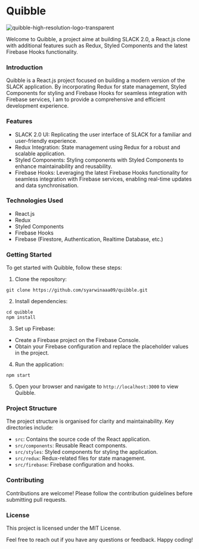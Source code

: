 # Quibble

![quibble-high-resolution-logo-transparent](https://github.com/syarwinaaa09/Quibble/assets/114587158/ae674b66-88b9-444e-a917-b41bb856e84c)

Welcome to Quibble, a project aime at building SLACK 2.0, a React.js clone with additional features such as Redux, Styled Components and the latest Firebase Hooks functionality. 

### Introduction
Quibble is a React.js project focused on building a modern version of the SLACK application. 
By incorporating Redux for state management, Styled Components for styling and Firebase Hooks for seamless integration with Firebase services, I am to provide a comprehensive and efficient development experience.

### Features
* SLACK 2.0 UI: Replicating the user interface of SLACK for a familiar and user-friendly experience.
* Redux Integration: State management using Redux for a robust and scalable application.
* Styled Components: Styling components with Styled Components to enhance maintainability and reusability.
* Firebase Hooks: Leveraging the latest Firebase Hooks functionality for seamless integration with Firebase services, enabling real-time updates and data synchronisation.

### Technologies Used
* React.js
* Redux
* Styled Components
* Firebase Hooks
* Firebase (Firestore, Authentication, Realtime Database, etc.)

### Getting Started
To get started with Quibble, follow these steps:
1. Clone the repository:
```
git clone https://github.com/syarwinaaa09/quibble.git
```
2. Install dependencies:
```
cd quibble
npm install
```
3. Set up Firebase:
  * Create a Firebase project on the Firebase Console.
  * Obtain your Firebase configuration and replace the placeholder values in the project.
4. Run the application:
```
npm start
```
5. Open your browser and navigate to `http://localhost:3000` to view Quibble.

### Project Structure
The project structure is organised for clarity and maintainability. Key directories include:
* `src`: Contains the source code of the React application.
* `src/components`: Reusable React components.
* `src/styles`: Styled components for styling the application.
* `src/redux`: Redux-related files for state management.
* `src/firebase`: Firebase configuration and hooks.

### Contributing
Contributions are welcome! Please follow the contribution guidelines before submitting pull requests.

### License
This project is licensed under the MIT License.

Feel free to reach out if you have any questions or feedback. Happy coding!
